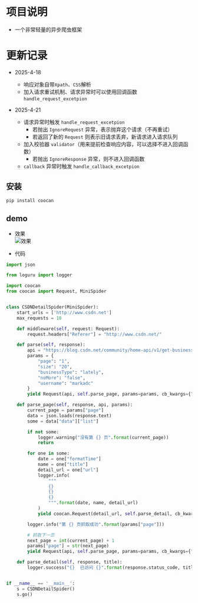# 项目说明

- 一个非常轻量的异步爬虫框架

# 更新记录

- 2025-4-18
    - 响应对象自带`Xpath`、`CSS`解析
    - 加入请求重试机制、请求异常时可以使用回调函数 `handle_request_excetpion`

- 2025-4-21
    - 请求异常时触发 `handle_request_excetpion`
        - 若抛出 `IgnoreRequest` 异常，表示抛弃这个请求（不再重试）
        - 若返回了新的 `Request` 则表示旧请求丢弃，新请求进入请求队列
    - 加入校验器 `validator`（用来提前检查响应内容，可以选择不进入回调函数）
        - 若抛出 `IgnoreResponse` 异常，则不进入回调函数
    - `callback` 异常时触发 `handle_callback_excetpion`

## 安装

`pip install coocan`

## demo

- 效果
  <br>
  ![效果](demo.gif)


- 代码

```python
import json

from loguru import logger

import coocan
from coocan import Request, MiniSpider


class CSDNDetailSpider(MiniSpider):
    start_urls = ['http://www.csdn.net']
    max_requests = 10

    def middleware(self, request: Request):
        request.headers["Referer"] = "http://www.csdn.net/"

    def parse(self, response):
        api = "https://blog.csdn.net/community/home-api/v1/get-business-list"
        params = {
            "page": "1",
            "size": "20",
            "businessType": "lately",
            "noMore": "false",
            "username": "markadc"
        }
        yield Request(api, self.parse_page, params=params, cb_kwargs={"api": api, "params": params})

    def parse_page(self, response, api, params):
        current_page = params["page"]
        data = json.loads(response.text)
        some = data["data"]["list"]

        if not some:
            logger.warning("没有第 {} 页".format(current_page))
            return

        for one in some:
            date = one["formatTime"]
            name = one["title"]
            detail_url = one["url"]
            logger.info(
                """
                {} 
                {} 
                {}
                """.format(date, name, detail_url)
            )
            yield coocan.Request(detail_url, self.parse_detail, cb_kwargs={"title": name})

        logger.info("第 {} 页抓取成功".format(params["page"]))

        # 抓取下一页
        next_page = int(current_page) + 1
        params["page"] = str(next_page)
        yield Request(api, self.parse_page, params=params, cb_kwargs={"api": api, "params": params})

    def parse_detail(self, response, title):
        logger.success("{}  已访问 {}".format(response.status_code, title))


if __name__ == '__main__':
    s = CSDNDetailSpider()
    s.go()
```